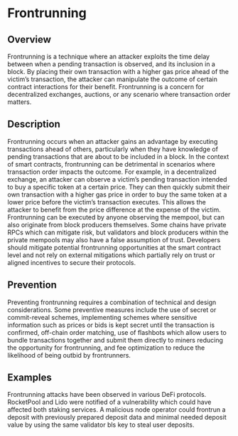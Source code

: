 # Frontrunning

## Overview

Frontrunning is a technique where an attacker exploits the time delay between when a pending transaction is observed, and its inclusion in a block. By placing their own transaction with a higher gas price ahead of the victim’s transaction, the attacker can manipulate the outcome of certain contract interactions for their benefit. Frontrunning is a concern for decentralized exchanges, auctions, or any scenario where transaction order matters.

## Description

Frontrunning occurs when an attacker gains an advantage by executing transactions ahead of others, particularly when they have knowledge of pending transactions that are about to be included in a block. In the context of smart contracts, frontrunning can be detrimental in scenarios where transaction order impacts the outcome. For example, in a decentralized exchange, an attacker can observe a victim’s pending transaction intended to buy a specific token at a certain price. They can then quickly submit their own transaction with a higher gas price in order to buy the same token at a lower price before the victim’s transaction executes. This allows the attacker to benefit from the price difference at the expense of the victim. Frontrunning can be executed by anyone observing the mempool, but can also originate from block producers themselves. Some chains have private RPCs which can mitigate risk, but validators and block producers within the private mempools may also have a false assumption of trust. Developers should mitigate potential frontrunning opportunities at the smart contract level and not rely on external mitigations which partially rely on trust or aligned incentives to secure their protocols.

## Prevention

Preventing frontrunning requires a combination of technical and design considerations. Some preventive measures include the use of secret or commit-reveal schemes, implementing schemes where sensitive information such as prices or bids is kept secret until the transaction is confirmed, off-chain order matching, use of flashbots which allow users to bundle transactions together and submit them directly to miners reducing the opportunity for frontrunning, and fee optimization to reduce the likelihood of being outbid by frontrunners.

## Examples

Frontrunning attacks have been observed in various DeFi protocols. RocketPool and Lido were notified of a vulnerability which could have affected both staking services. A malicious node operator could frontrun a deposit with previously prepared deposit data and minimal needed deposit value by using the same validator bls key to steal user deposits.
